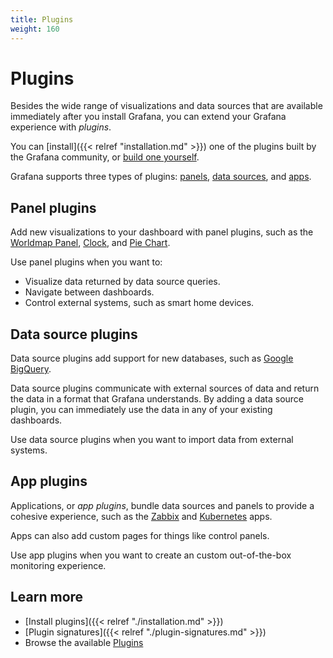 ```yaml
---
title: Plugins
weight: 160
---
```


# Plugins

Besides the wide range of visualizations and data sources that are available immediately after you install Grafana, you can extend your Grafana experience with _plugins_.

You can [install]({{< relref "installation.md" >}}) one of the plugins built by the Grafana community, or [build one yourself](https://grafana.com/developers/plugin-tools).

Grafana supports three types of plugins: [panels](https://grafana.com/grafana/plugins?type=panel), [data sources](https://grafana.com/grafana/plugins?type=datasource), and [apps](https://grafana.com/grafana/plugins?type=app).

## Panel plugins

Add new visualizations to your dashboard with panel plugins, such as the [Worldmap Panel](https://grafana.com/grafana/plugins/grafana-worldmap-panel), [Clock](https://grafana.com/grafana/plugins/grafana-clock-panel), and [Pie Chart](https://grafana.com/grafana/plugins/grafana-piechart-panel).

Use panel plugins when you want to:

- Visualize data returned by data source queries.
- Navigate between dashboards.
- Control external systems, such as smart home devices.

## Data source plugins

Data source plugins add support for new databases, such as [Google BigQuery](https://grafana.com/grafana/plugins/doitintl-bigquery-datasource).

Data source plugins communicate with external sources of data and return the data in a format that Grafana understands. By adding a data source plugin, you can immediately use the data in any of your existing dashboards.

Use data source plugins when you want to import data from external systems.

## App plugins

Applications, or _app plugins_, bundle data sources and panels to provide a cohesive experience, such as the [Zabbix](https://grafana.com/grafana/plugins/alexanderzobnin-zabbix-app) and [Kubernetes](https://grafana.com/grafana/plugins/grafana-kubernetes-app) apps.

Apps can also add custom pages for things like control panels.

Use app plugins when you want to create an custom out-of-the-box monitoring experience.

## Learn more

- [Install plugins]({{< relref "./installation.md" >}})
- [Plugin signatures]({{< relref "./plugin-signatures.md" >}})
- Browse the available [Plugins](https://grafana.com/grafana/plugins)


